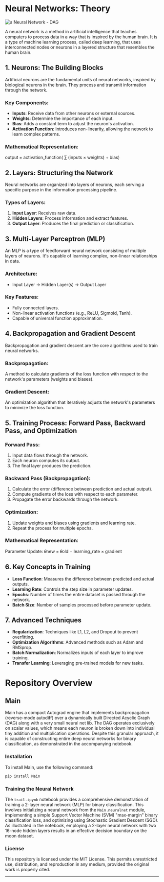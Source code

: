
# Neural Networks: Theory

![a Neural Network - DAG](https://d3lkc3n5th01x7.cloudfront.net/wp-content/uploads/2023/05/30234805/What-are-neural-networks-Banner.svg "a Neural Network - DAG")

A neural network is a method in artificial intelligence that teaches computers to process data in a way that is inspired by the human brain. It is a type of machine learning process, called deep learning, that uses interconnected nodes or neurons in a layered structure that resembles the human brain.

## 1. Neurons: The Building Blocks

Artificial neurons are the fundamental units of neural networks, inspired by biological neurons in the brain. They process and transmit information through the network.

### Key Components:
- **Inputs**: Receive data from other neurons or external sources.
- **Weights**: Determine the importance of each input.
- **Bias**: Adds a constant term to adjust the neuron's activation.
- **Activation Function**: Introduces non-linearity, allowing the network to learn complex patterns.

### Mathematical Representation:
output = activation_function( ∑ (inputs × weights) + bias)

## 2. Layers: Structuring the Network

Neural networks are organized into layers of neurons, each serving a specific purpose in the information processing pipeline.

### Types of Layers:
1. **Input Layer**: Receives raw data.
2. **Hidden Layers**: Process information and extract features.
3. **Output Layer**: Produces the final prediction or classification.

## 3. Multi-Layer Perceptron (MLP)

An MLP is a type of feedforward neural network consisting of multiple layers of neurons. It's capable of learning complex, non-linear relationships in data.

### Architecture:
- Input Layer → Hidden Layer(s) → Output Layer

### Key Features:
- Fully connected layers.
- Non-linear activation functions (e.g., ReLU, Sigmoid, Tanh).
- Capable of universal function approximation.

## 4. Backpropagation and Gradient Descent

Backpropagation and gradient descent are the core algorithms used to train neural networks.

### Backpropagation:
A method to calculate gradients of the loss function with respect to the network's parameters (weights and biases).

### Gradient Descent:
An optimization algorithm that iteratively adjusts the network's parameters to minimize the loss function.

## 5. Training Process: Forward Pass, Backward Pass, and Optimization

### Forward Pass:
1. Input data flows through the network.
2. Each neuron computes its output.
3. The final layer produces the prediction.

### Backward Pass (Backpropagation):
1. Calculate the error (difference between prediction and actual output).
2. Compute gradients of the loss with respect to each parameter.
3. Propagate the error backwards through the network.

### Optimization:
1. Update weights and biases using gradients and learning rate.
2. Repeat the process for multiple epochs.

### Mathematical Representation:
Parameter Update:
𝜃new = 𝜃old − learning_rate × gradient


## 6. Key Concepts in Training

- **Loss Function**: Measures the difference between predicted and actual outputs.
- **Learning Rate**: Controls the step size in parameter updates.
- **Epochs**: Number of times the entire dataset is passed through the network.
- **Batch Size**: Number of samples processed before parameter update.

## 7. Advanced Techniques

- **Regularization**: Techniques like L1, L2, and Dropout to prevent overfitting.
- **Optimization Algorithms**: Advanced methods such as Adam and RMSprop.
- **Batch Normalization**: Normalizes inputs of each layer to improve training.
- **Transfer Learning**: Leveraging pre-trained models for new tasks.

# Repository Overview

## Main

Main has a compact Autograd engine that implements backpropagation (reverse-mode autodiff) over a dynamically built Directed Acyclic Graph (DAG) along with a very small neural net lib. The DAG operates exclusively on scalar values, which means each neuron is broken down into individual tiny addition and multiplication operations. Despite this granular approach, it is capable of constructing entire deep neural networks for binary classification, as demonstrated in the accompanying notebook.

### Installation

To install Main, use the following command:

```bash
pip install Main
```

### Training the Neural Network

The `trail.ipynb` notebook provides a comprehensive demonstration of training a 2-layer neural network (MLP) for binary classification. This involves initializing a neural network from the `Main.neuralnet` module, implementing a simple Support Vector Machine (SVM) "max-margin" binary classification loss, and optimizing using Stochastic Gradient Descent (SGD). As illustrated in the notebook, employing a 2-layer neural network with two 16-node hidden layers results in an effective decision boundary on the moon dataset.

### License

This repository is licensed under the MIT License. This permits unrestricted use, distribution, and reproduction in any medium, provided the original work is properly cited.

---
